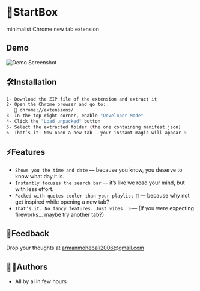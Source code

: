 # 🔮StartBox

minimalist Chrome new tab extension

## Demo

![Demo Screenshot](https://imgur.com/BIUJNqd)

## 🛠️Installation


```bash
1- Download the ZIP file of the extension and extract it
2- Open the Chrome browser and go to:
   🔗 chrome://extensions/
3- In the top right corner, enable "Developer Mode"
4- Click the "Load unpacked" button
5- Select the extracted folder (the one containing manifest.json)
6- That’s it! Now open a new tab — your instant magic will appear ✨
```


## ⚡Features

- `Shows you the time and date` —  because you know, you deserve to know what day it is.
- `Instantly focuses the search bar` — it’s like we read your mind, but with less effort.
- `Packed with quotes cooler than your playlist 🧠` — because why not get inspired while opening a new tab?
- `That’s it. No fancy features. Just vibes. ✨`—
(If you were expecting fireworks… maybe try another tab?)


## 🔭Feedback

Drop your thoughts at armanmohebali2006@gmail.com

## 👨‍💻Authors

- All by ai in few hours
